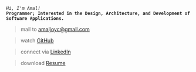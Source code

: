 
*`Hi, I'm Amal!`*  
**`Programmer; Interested in the Design, Architecture, and Development of Software Applications.`**

> mail to <a href="mailto:amaljoyc@gmail.com">amaljoyc@gmail.com</a>

> watch <a href="https://github.com/amaljoyc">GitHub</a>

> connect via <a href="https://de.linkedin.com/in/amaljoyc">LinkedIn</a>

> download [Resume](https://amaljoyc.github.io/resume.pdf)
